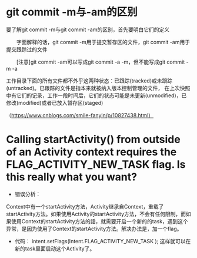 # git commit -m与-am的区别
要了解git commit -m与git commit -am的区别，首先要明白它们的定义

　　字面解释的话，git commit -m用于提交暂存区的文件，git commit -am用于提交跟踪过的文件

　　[注意]git commit -am可以写成git commit -a -m，但不能写成git commit -m -a
  
工作目录下面的所有文件都不外乎这两种状态：已跟踪(tracked)或未跟踪(untracked)。已跟踪的文件是指本来就被纳入版本控制管理的文件，
在上次快照中有它们的记录，工作一段时间后，它们的状态可能是未更新(unmodified)，已修改(modified)或者已放入暂存区(staged)

（https://www.cnblogs.com/smile-fanyin/p/10827438.html）

# Calling startActivity() from outside of an Activity  context requires the FLAG_ACTIVITY_NEW_TASK flag. Is this really what you want?

- 错误分析：

Context中有一个startActivity方法，Activity继承自Context，重载了startActivity方法。如果使用Activity的startActivity方法，不会有任何限制，而如果使用Context的startActivity方法的話，就需要开启一个新的的task，遇到这个异常，是因为使用了Context的startActivity方法。解决办法是，加一个flag。
- 代码：
intent.setFlags(Intent.FLAG_ACTIVITY_NEW_TASK );
这样就可以在新的task里面启动这个Activity了。

